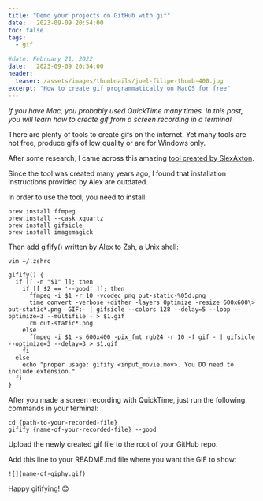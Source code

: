 ```yaml
---
title: "Demo your projects on GitHub with gif"
date:   2023-09-09 20:54:00 
toc: false
tags:
  - gif

#date: February 21, 2022
date:   2023-09-09 20:54:00 
header:
  teaser: /assets/images/thumbnails/joel-filipe-thumb-400.jpg
excerpt: "How to create gif programmatically on MacOS for free"
---
```


*If you have Mac, you probably used QuickTime many times. In this post, you will learn how to create gif from a screen recording in a terminal.*

There are plenty of tools to create gifs on the internet. Yet many tools are not free, produce gifs of low quality or are for Windows only.

After some research, I came across this amazing [tool created by SlexAxton](https://gist.github.com/SlexAxton/4989674).

Since the tool was created many years ago, I found that installation instructions provided by Alex are outdated.

In order to use the tool, you need to install:

```
brew install ffmpeg
brew install --cask xquartz
brew install gifsicle
brew install imagemagick
```

Then add gifify() written by Alex to Zsh, a Unix shell:

```
vim ~/.zshrc

gifify() {
  if [[ -n "$1" ]]; then
    if [[ $2 == '--good' ]]; then
      ffmpeg -i $1 -r 10 -vcodec png out-static-%05d.png
      time convert -verbose +dither -layers Optimize -resize 600x600\> out-static*.png  GIF:- | gifsicle --colors 128 --delay=5 --loop --optimize=3 --multifile - > $1.gif
      rm out-static*.png
    else
      ffmpeg -i $1 -s 600x400 -pix_fmt rgb24 -r 10 -f gif - | gifsicle --optimize=3 --delay=3 > $1.gif
    fi
  else
    echo "proper usage: gifify <input_movie.mov>. You DO need to include extension."
  fi
}
```

After you made a screen recording with QuickTime, just run the following commands in your terminal:

```
cd {path-to-your-recorded-file}
gifify {name-of-your-recorded-file} --good
```

Upload the newly created gif file to the root of your GitHub repo.

Add this line to your README.md file where you want the GIF to show:
```
![](name-of-giphy.gif)
```

Happy gififying! 😊

